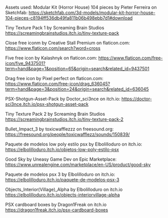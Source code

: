 Assets used:
Modular Kit (Horror House) 104 pieces by Pieter Ferreira on Sketchfab:
https://sketchfab.com/3d-models/modular-kit-horror-house-104-pieces-c8194ff536db49fa811b06b498ebb7d1#download

Tiny Texture Pack 1 by Screaming Brain Studios
https://screamingbrainstudios.itch.io/tiny-texture-pack

Close free iconm by Creative Stall Premium on flaticon.com:
https://www.flaticon.com/search?word=cross

Five free icon by Kalashnyk on flaticon.com:
https://www.flaticon.com/free-icon/five_9437501?term=hand&page=1&position=65&origin=search&related_id=9437501

Drag free icon by Pixel perfect on flaticon.com:
https://www.flaticon.com/free-icon/drag_636045?term=hand&page=3&position=24&origin=search&related_id=636045

PSX-Shotgun-Asset-Pack by Doctor_sci3nce on itch.io:
https://doctor-sci3nce.itch.io/psx-shotgun-asset-pack

Tiny Texture Pack 2 by Screaming Brain Studios
https://screamingbrainstudios.itch.io/tiny-texture-pack-2

Bullet_Impact_3 by toxicwafflezzz on freesound.org:
https://freesound.org/people/toxicwafflezz/sounds/150839/

Paquete de modelos low poly estilo psx by Elbolilloduro on itch.io:
https://elbolilloduro.itch.io/objetos-low-poly-estilo-psx

Good Sky by Uneasy Game Dev on Epic Marketplace:
https://www.unrealengine.com/marketplace/en-US/product/good-sky

Paquete de modelos psx 3 by Elbolilloduro on itch.io:
https://elbolilloduro.itch.io/paquete-de-modelos-psx-3

Objects_Interior(Village)_Alpha by Elbolilloduro on itch.io
https://elbolilloduro.itch.io/objects-interiorvillage-alpha

PSX cardboard boxes by Dragon1Freak on itch.io
https://dragon1freak.itch.io/psx-cardboard-boxes